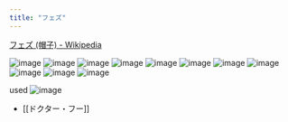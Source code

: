```yaml
---
title: "フェズ"
---
```


[フェズ (帽子) - Wikipedia](https://ja.wikipedia.org/wiki/フェズ_(帽子))

![image](https://scrapbox.io/files/63728f061ee4fe001ff4c0fd.png)
![image](https://scrapbox.io/files/63728f09a785b0001e60ace3.png)
![image](https://scrapbox.io/files/63728f2c3918f3001d1cb127.png)
![image](https://scrapbox.io/files/63728f2faa6d98002185144e.png)
![image](https://scrapbox.io/files/63728f33b95587001d6639aa.png)
![image](https://scrapbox.io/files/63728f3647e1c5001da25b6a.png)
![image](https://scrapbox.io/files/63728f3bb95587001d6639d5.png)
![image](https://scrapbox.io/files/63728f3daa6d98002185146a.png)
![image](https://scrapbox.io/files/63728f4015de360023f63568.png)
![image](https://scrapbox.io/files/63728f43491388001ed39000.png)
![image](https://scrapbox.io/files/63728f46f4c525002053e972.png)


used
![image](https://scrapbox.io/files/63728f393cbbf7001d6afcdf.png)
- [[ドクター・フー]]
